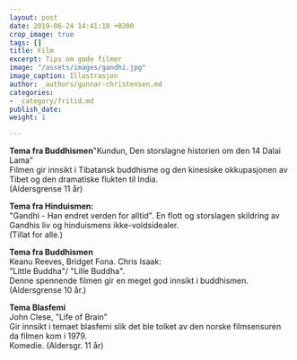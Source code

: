 ```yaml
---
layout: post
date: 2019-06-24 14:41:18 +0200
crop_image: true
tags: []
title: Film
excerpt: Tips om gode filmer
image: "/assets/images/gandhi.jpg"
image_caption: Illustrasjon
author: _authors/gunnar-christensen.md
categories:
- _category/fritid.md
publish_date: 
weight: 1

---
```

**Tema fra Buddhismen**"Kundun, Den storslagne historien om den 14 Dalai Lama"  
Filmen gir innsikt i Tibatansk buddhisme og den kinesiske okkupasjonen av Tibet og den dramatiske flukten til India.  
(Aldersgrense 11 år)

**Tema fra Hinduismen:**  
"Gandhi - Han endret verden for alltid". En flott og storslagen skildring av Gandhis liv og hinduismens ikke-voldsidealer.  
(Tillat for alle.)

**Tema fra Buddhismen**  
Keanu Reeves, Bridget Fona. Chris Isaak:  
"Little Buddha"/ "Lille Buddha".  
Denne spennende filmen gir en meget god innsikt i buddhismen.  (Aldersgrense 10 år.)

**Tema Blasfemi**  
John Clese, "Life of Brain"  
Gir innsikt i temaet blasfemi slik det ble tolket av den norske filmsensuren da filmen kom i 1979.  
Komedie. (Aldersgr. 11 år)